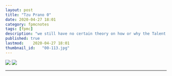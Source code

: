 ```yaml
---
layout: post
title: "Tzu Prano 0"
date: 2020-04-27 18:01
category: fpmcnotes
tags: [fpmc]
description: "we still have no certain theory on how or why the Talent manifests"
published: true
lastmod:	2020-04-27 18:01
thumbnail_id:	"00-113.jpg"
---
```


<img src="{{ site.url }}/assets/img/tzuPrano-0.jpg" />

<img src="{{ site.url }}/assets/img/tzuPrano-external.jpg" maxwidth="1000" />

*****
